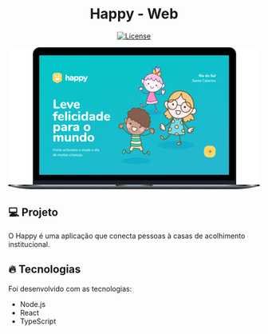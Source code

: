 <h1 align="center">
   Happy - Web
</h1

<br>

<p align="center">
  <a href="https://github.com/marlonandrei777/Happy-Web/blob/main/LICENSE.md"><img alt="License" src="https://img.shields.io/static/v1?label=license&message=MIT&color=22becf&labelColor=000000"></a>
</p>

![](.github/happy.png)

## 💻 Projeto

O Happy é uma aplicação que conecta pessoas à casas de acolhimento institucional.

## 🔥 Tecnologias

Foi desenvolvido com as tecnologias:

- Node.js
- React
- TypeScript

